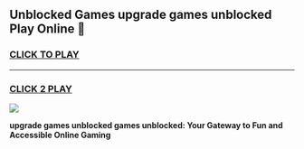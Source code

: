 
## Unblocked Games upgrade games unblocked Play Online 👋
<h3>
<a href="https://news.freeplayer.one?title=upgrade_games_unblocked&ref=17F">CLICK TO PLAY</a></h3>
<hr>

<h3>
<a href="https://news.freeplayer.one?title=upgrade_games_unblocked&ref=17F">CLICK 2 PLAY</a>
  
</h3>

<a href="https://news.freeplayer.one?title=upgrade_games_unblocked&ref=17F/"><img src="https://clearcache.store/games.png"></a>


**upgrade games unblocked games unblocked: Your Gateway to Fun and Accessible Online Gaming**
